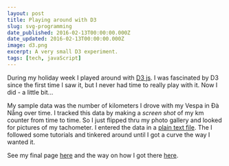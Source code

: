 ```yaml
---
layout: post
title: Playing around with D3
slug: svg-programming
date_published: 2016-02-13T00:00:00.000Z
date_updated: 2016-02-13T00:00:00.000Z
image: d3.png
excerpt: A very small D3 experiment.
tags: [tech, javaScript]
---
```


During my holiday week I played around with [D3 js](https://d3js.org/). I was fascinated by D3 since the first time I saw it, but I never had time to really play with it. Now I did - a little bit...

My sample data was the number of kilometers I drove with my Vespa in Đà Nẵng over time. I tracked this data by making a _screen shot_ of my km counter from time to time. So I just flipped thru my photo gallery and looked for pictures of my tachometer. I entered the data in a [plain text file](/assets/playgroundd3/vespa.tsv). The I followed some tutorials and tinkered around until I got a curve the way I wanted it.

See my final page [here](/assets/playgroundd3/sample2.html) and the way on how I got there [here](/assets/playgroundd3/index.html).
